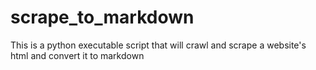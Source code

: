 # scrape_to_markdown
This is a python executable script that will crawl and scrape a website's html and convert it to markdown
